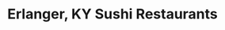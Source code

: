---
layout: city
title: Erlanger, KY Sushi Restaurants
permalink: /kentucky/erlanger/
stateAbbr: KY
stateName: Kentucky
cityName: Erlanger
---